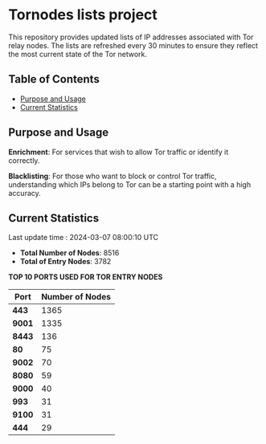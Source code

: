 # Tornodes lists project

This repository provides updated lists of IP addresses associated with Tor relay nodes. The lists are refreshed every 30 minutes to ensure they reflect the most current state of the Tor network.

## Table of Contents

- [Purpose and Usage](#purpose-and-usage)
- [Current Statistics](#current-statistics)


## Purpose and Usage

**Enrichment**: For services that wish to allow Tor traffic or identify it correctly.

**Blacklisting**: For those who want to block or control Tor traffic, understanding which IPs belong to Tor can be a starting point with a high accuracy.

## Current Statistics

Last update time : 2024-03-07 08:00:10 UTC

- **Total Number of Nodes**: 8516
- **Total of Entry Nodes**: 3782

**TOP 10 PORTS USED FOR TOR ENTRY NODES**

| **Port** | **Number of Nodes** |
|------|-----------------|
| **443**   | 1365  |
| **9001**   | 1335  |
| **8443**   | 136  |
| **80**   | 75  |
| **9002**   | 70  |
| **8080**   | 59  |
| **9000**   | 40  |
| **993**   | 31  |
| **9100**   | 31  |
| **444**   | 29  |


